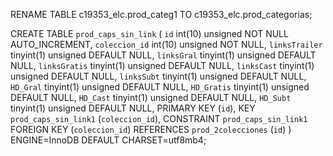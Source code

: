 RENAME TABLE c19353_elc.prod_categ1 TO c19353_elc.prod_categorias;

CREATE TABLE `prod_caps_sin_link` (
  `id` int(10) unsigned NOT NULL AUTO_INCREMENT,
  `coleccion_id` int(10) unsigned NOT NULL,
  `linksTrailer` tinyint(1) unsigned DEFAULT NULL,
  `linksGral` tinyint(1) unsigned DEFAULT NULL,
  `linksGratis` tinyint(1) unsigned DEFAULT NULL,
  `linksCast` tinyint(1) unsigned DEFAULT NULL,
  `linksSubt` tinyint(1) unsigned DEFAULT NULL,
  `HD_Gral` tinyint(1) unsigned DEFAULT NULL,
  `HD_Gratis` tinyint(1) unsigned DEFAULT NULL,
  `HD_Cast` tinyint(1) unsigned DEFAULT NULL,
  `HD_Subt` tinyint(1) unsigned DEFAULT NULL,
  PRIMARY KEY (`id`),
  KEY `prod_caps_sin_link1` (`coleccion_id`),
  CONSTRAINT `prod_caps_sin_link1` FOREIGN KEY (`coleccion_id`) REFERENCES `prod_2colecciones` (`id`)
) ENGINE=InnoDB DEFAULT CHARSET=utf8mb4;